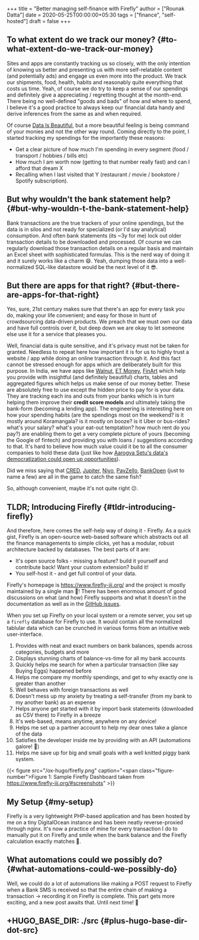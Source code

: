 +++
title = "Better managing self-finance with Firefly"
author = ["Rounak Datta"]
date = 2020-05-25T00:00:00+05:30
tags = ["finance", "self-hosted"]
draft = false
+++

## To what extent do we track our money? {#to-what-extent-do-we-track-our-money}

Sites and apps are constantly tracking us so closely, with the only intention of knowing us better and presenting us with more self-relatable content (and potentially ads) and engage us even more into the product. We track our shipments, food, health, habits and reasonably quite everything that costs us time. Yeah, of course we do try to keep a sense of our spendings and definitely give a appreciating / regretting thought at the month-end. There being no well-defined "goods and bads" of how and where to spend, I believe it's a good practice to always keep our financial data handy and derive inferences from the same as and when required.

Of course [Data Is Beautiful](https://www.reddit.com/r/dataisbeautiful/), but a more beautiful feeling is being command of your monies and not the other way round. Coming directly to the point, I started tracking my spendings for the importantly these reasons:

-   Get a clear picture of how much I'm spending in every segment (food / transport / hobbies / bills etc)
-   How much I am worth now (getting to that number really fast) and can I afford that dream X
-   Recalling when I last visited that Y (restaurant / movie / bookstore / Spotify subscription).


## But why wouldn't the bank statement help? {#but-why-wouldn-t-the-bank-statement-help}

Bank transactions are the true trackers of your online spendings, but the data is in silos and not ready for specialized (or I'd say analytical) consumption. And often bank statements (its ~3y for me) lock out older transaction details to be downloaded and processed. Of course we can regularly download those transaction details on a regular basis and maintain an Excel sheet with sophisticated formulas. This is the nerd way of doing it and it surely works like a charm 😄. Yeah, dumping those data into a well-normalized SQL-like datastore would be the next level of it 😎.


## But there are apps for that right? {#but-there-are-apps-for-that-right}

Yes, sure, 21st century makes sure that there's an app for every task you do, making your life convenient; and easy for those in hunt of crowdsourcing data-driven products. We preach that we must own our data and have full controls over it, but deep down we are okay to let someone else use it for a service that pleases you.

Well, financial data is quite sensitive, and it's privacy must not be taken for granted. Needless to repeat here how important it is for us to highly trust a website / app while doing an online transaction through it. And this fact cannot be stressed enough for apps which are deliberately built for this purpose. In India, we have apps like [Walnut](https://www.getwalnut.com/), [ET Money](https://www.etmoney.com/money-manager), [FinArt](https://www.finart.app/) which help you provide with insightful (and definitely beautiful) charts, tables and aggregated figures which helps us make sense of our money better. These are absolutely free to use except the hidden price to pay for is your data. They are tracking each ins and outs from your banks which is in turn helping them improve their **credit score models** and ultimately taking the bank-form (becoming a lending app). The engineering is interesting here on how your spending habits (are the spendings most on the weekend? is it mostly around Koramangala? is it mostly on booze? is it Uber or bus-rides? what's your salary? what's your eat-out temptation? how much rent do you pay?) are enabling them to get a very complete picture of yours (becoming the Google of fintech) and providing you with loans / suggestions according to that. It's hard to believe how much value could it be to all the consumer companies to hold these data (just like how [Aarogya Setu's data's democratization could open up opportunities](https://the-ken.com/story/the-elite-vc-founder-club-riding-aarogya-setu-to-telemed-domination/)).

Did we miss saying that [CRED](https://www.cred.club/), [Jupiter](https://jupiter.money/), [Niyo](https://www.goniyo.com/), [PayZello](https://payzello.com/), [BankOpen](https://www.bankopen.co/) (just to name a few) are all in the game to catch the same fish?

So, although convenient, maybe it's not quite right 😕.


## TLDR; Introducing Firefly {#tldr-introducing-firefly}

And therefore, here comes the self-help way of doing it - Firefly. As a quick gist, Firefly is an open-source web-based software which abstracts out all the finance managements to simple clicks, yet has a modular, robust architecture backed by databases. The best parts of it are:

-   It's open source folks - missing a feature? build it yourself and contribute back! Want your custom extension? build it!
-   You self-host it - and get full control of your data.

Firefly's homepage is <https://www.firefly-iii.org/> and the project is mostly maintained by a single man 🙏! There has been enormous amount of good discussions on what (and how) Firefly supports and what it doesn't in the documentation as well as in the [GitHub issues](https://github.com/firefly-iii/firefly-iii/issues).

When you set up Firefly on your local system or a remote server, you set up a `firefly` database for Firefly to use. It would contain all the normalized tablular data which can be crunched in various forms from an intuitive web user-interface.

1.  Provides with neat and exact numbers on bank balances, spends across categories, budgets and more
2.  Displays stunning charts of balance-vs-time for all my bank accounts
3.  Quickly helps me search for when a particular transaction (like say Buying Eggs) happened before
4.  Helps me compare my monthly spendings, and get to why exactly one is greater than another
5.  Well behaves with foreign transactions as well
6.  Doesn't mess up my anxiety by treating a self-transfer (from my bank to my another bank) as an expense
7.  Helps anyone get started with it by import bank statements (downloaded as CSV there) to Firefly in a breeze
8.  It's web-based, means anytime, anywhere on any device!
9.  Helps me set up a partner account to help my dear ones take a glance of the data
10. Satisfies the developer inside me by providing with an API (automations galore! 🎉)
11. Helps me save up for big and small goals with a well knitted piggy bank system.

{{< figure src="/ox-hugo/firefly.png" caption="<span class=\"figure-number\">Figure 1: </span>Sample Firefly Dashboard taken from <https://www.firefly-iii.org/#screenshots>" >}}


## My Setup {#my-setup}

Firefly is a very lightweight PHP-based application and has been hosted by me on a tiny DigitalOcean instance and has been neatly reverse-proxied through nginx. It's now a practice of mine for every transaction I do to manually put it on Firefly and smile when the bank balance and the Firefly calculation exactly matches 🙂.


## What automations could we possibly do? {#what-automations-could-we-possibly-do}

Well, we could do a lot of automations like making a POST request to Firefly when a Bank SMS is received so that the entire chain of making a transaction → recording it on Firefly is complete. This part gets more exciting, and a new post awaits that. Until next time! 👋


## +HUGO_BASE_DIR: ./src {#plus-hugo-base-dir-dot-src}
